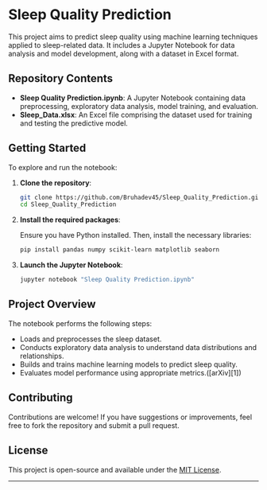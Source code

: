 # Sleep Quality Prediction

This project aims to predict sleep quality using machine learning techniques applied to sleep-related data. It includes a Jupyter Notebook for data analysis and model development, along with a dataset in Excel format.

## Repository Contents

* **Sleep Quality Prediction.ipynb**: A Jupyter Notebook containing data preprocessing, exploratory data analysis, model training, and evaluation.
* **Sleep\_Data.xlsx**: An Excel file comprising the dataset used for training and testing the predictive model.

## Getting Started

To explore and run the notebook:

1. **Clone the repository**:

   ```bash
   git clone https://github.com/Bruhadev45/Sleep_Quality_Prediction.git
   cd Sleep_Quality_Prediction
   ```

2. **Install the required packages**:

   Ensure you have Python installed. Then, install the necessary libraries:

   ```bash
   pip install pandas numpy scikit-learn matplotlib seaborn
   ```

3. **Launch the Jupyter Notebook**:

   ```bash
   jupyter notebook "Sleep Quality Prediction.ipynb"
   ```

## Project Overview

The notebook performs the following steps:

* Loads and preprocesses the sleep dataset.
* Conducts exploratory data analysis to understand data distributions and relationships.
* Builds and trains machine learning models to predict sleep quality.
* Evaluates model performance using appropriate metrics.([arXiv][1])

## Contributing

Contributions are welcome! If you have suggestions or improvements, feel free to fork the repository and submit a pull request.

## License

This project is open-source and available under the [MIT License](LICENSE).

---
